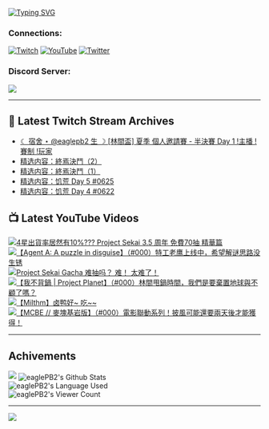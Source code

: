 <!--### Hello people, I'm EaglePB2 - The one who building something for fun 👋
Thank you for standby for this profile.   
The purpose of this profile is coming soon.   
You may come back later, as you wish if this readme.md is updated.   -->

<a href="https://git.io/typing-svg"><img src="https://readme-typing-svg.herokuapp.com?font=Fira+Code&duration=1000&pause=5000&vCenter=true&random=false&width=500&lines=%F0%9F%91%8B+Hello+Everyone%2C+I'm+EaglePB2.;%F0%9F%99%87+Thank+you+for+stopping+by+my+profile.+;%F0%9F%94%AD+%3D%3D%3D%3D+%F0%9F%94%AD;%F0%9F%91%8B+%E4%BD%A0%E5%A5%BD%EF%BC%8C%E6%AD%A1%E8%BF%8E%E4%BE%86%E5%88%B0%E6%88%91%E7%9A%84%E4%BB%A3%E7%A2%BC%E5%BA%AB%E3%80%82;%F0%9F%99%87+%E6%84%9F%E8%AC%9D%E5%89%8D%E4%BE%86%E5%8F%83%E8%A7%80%E5%B0%8F%E5%B1%8B+owo~" alt="Typing SVG" /></a>

### Connections:

[![Twitch](https://img.shields.io/badge/Twitch-9347FF?style=flat-square&logo=twitch&logoColor=white)](https://www.twitch.tv/eaglepb2)
[![YouTube](https://img.shields.io/badge/YouTube-%23FF0000.svg?style=flat-square&logo=YouTube&logoColor=white)](https://www.youtube.com/eaglepb2)
[![Twitter](https://img.shields.io/badge/Twitter-%231DA1F2.svg?style=flat-square&logo=Twitter&logoColor=white)](https://twitter.com/eaglepb2)

### Discord Server:

[![](https://invidget.switchblade.xyz/qKrub9b?theme=dark&language=ch)](https://discord.gg/qKrub9b)

---

## 👾 Latest Twitch Stream Archives
<!-- TWITCH:START -->
- [☾ 宿舍 ⋆ @eaglepb2 生 ☽ [林間盃] 夏季 個人邀請賽 - 半決賽 Day 1 !主播 !賽制 !玩家](https://www.twitch.tv/videos/2476819243)
- [精选内容：終焉決鬥（2）](https://www.twitch.tv/videos/2400633957)
- [精选内容：終焉決鬥（1）](https://www.twitch.tv/videos/2400633622)
- [精选内容：饥荒 Day 5 #0625](https://www.twitch.tv/videos/1928635454)
- [精选内容：饥荒 Day 4 #0622](https://www.twitch.tv/videos/1924829900)
<!-- TWITCH:END -->



## 📺 Latest YouTube Videos
<!-- YOUTUBE:START -->
<!-- YOUTUBE:END -->

<!-- BEGIN YOUTUBE-CARDS -->
<a href="https://www.youtube.com/watch?v=g83bfTADLiM">
  <picture>
    <source media="(prefers-color-scheme: dark)" srcset="https://ytcards.demolab.com/?id=g83bfTADLiM&title=4%E6%98%9F%E5%87%BA%E8%B2%A8%E7%8E%87%E5%B1%85%E7%84%B6%E6%9C%8910%25%3F%3F%3F+Project+Sekai+3.5+%E5%91%A8%E5%B9%B4+%E5%85%8D%E8%B2%BB70%E6%8A%BD+%E7%B2%BE%E8%8F%AF%E7%AF%87&lang=zh&timestamp=1750046450&background_color=%230d1117&title_color=%23ffffff&stats_color=%23dedede&max_title_lines=1&width=250&border_radius=5&duration=172">
    <img src="https://ytcards.demolab.com/?id=g83bfTADLiM&title=4%E6%98%9F%E5%87%BA%E8%B2%A8%E7%8E%87%E5%B1%85%E7%84%B6%E6%9C%8910%25%3F%3F%3F+Project+Sekai+3.5+%E5%91%A8%E5%B9%B4+%E5%85%8D%E8%B2%BB70%E6%8A%BD+%E7%B2%BE%E8%8F%AF%E7%AF%87&lang=zh&timestamp=1750046450&background_color=%23ffffff&title_color=%2324292f&stats_color=%2357606a&max_title_lines=1&width=250&border_radius=5&duration=172" alt="4星出貨率居然有10%??? Project Sekai 3.5 周年 免費70抽 精華篇" title="4星出貨率居然有10%??? Project Sekai 3.5 周年 免費70抽 精華篇">
  </picture>
</a>
<a href="https://www.youtube.com/watch?v=wJxigM6y5qY">
  <picture>
    <source media="(prefers-color-scheme: dark)" srcset="https://ytcards.demolab.com/?id=wJxigM6y5qY&title=%E3%80%90Agent+A%3A+A+puzzle+in+disguise%E3%80%91%EF%BC%88%23000%EF%BC%89%E7%89%B9%E5%B7%A5%E8%80%81%E9%B9%B0%E4%B8%8A%E7%BA%BF%E4%B8%AD%EF%BC%8C%E5%B8%8C%E6%9C%9B%E8%A7%A3%E8%B0%9C%E6%80%9D%E8%B7%AF%E6%B2%A1%E7%94%9F%E9%94%88&lang=zh&timestamp=1748793915&background_color=%230d1117&title_color=%23ffffff&stats_color=%23dedede&max_title_lines=1&width=250&border_radius=5&duration=13234">
    <img src="https://ytcards.demolab.com/?id=wJxigM6y5qY&title=%E3%80%90Agent+A%3A+A+puzzle+in+disguise%E3%80%91%EF%BC%88%23000%EF%BC%89%E7%89%B9%E5%B7%A5%E8%80%81%E9%B9%B0%E4%B8%8A%E7%BA%BF%E4%B8%AD%EF%BC%8C%E5%B8%8C%E6%9C%9B%E8%A7%A3%E8%B0%9C%E6%80%9D%E8%B7%AF%E6%B2%A1%E7%94%9F%E9%94%88&lang=zh&timestamp=1748793915&background_color=%23ffffff&title_color=%2324292f&stats_color=%2357606a&max_title_lines=1&width=250&border_radius=5&duration=13234" alt="【Agent A: A puzzle in disguise】（#000）特工老鹰上线中，希望解谜思路没生锈" title="【Agent A: A puzzle in disguise】（#000）特工老鹰上线中，希望解谜思路没生锈">
  </picture>
</a>
<a href="https://www.youtube.com/watch?v=qbCOFztg6h8">
  <picture>
    <source media="(prefers-color-scheme: dark)" srcset="https://ytcards.demolab.com/?id=qbCOFztg6h8&title=Project+Sekai+Gacha+%E9%9A%BE%E6%8A%BD%E5%90%97%EF%BC%9F+%E9%9A%BE%EF%BC%81+%E5%A4%AA%E9%9A%BE%E4%BA%86%EF%BC%81&lang=zh&timestamp=1748087112&background_color=%230d1117&title_color=%23ffffff&stats_color=%23dedede&max_title_lines=1&width=250&border_radius=5&duration=125">
    <img src="https://ytcards.demolab.com/?id=qbCOFztg6h8&title=Project+Sekai+Gacha+%E9%9A%BE%E6%8A%BD%E5%90%97%EF%BC%9F+%E9%9A%BE%EF%BC%81+%E5%A4%AA%E9%9A%BE%E4%BA%86%EF%BC%81&lang=zh&timestamp=1748087112&background_color=%23ffffff&title_color=%2324292f&stats_color=%2357606a&max_title_lines=1&width=250&border_radius=5&duration=125" alt="Project Sekai Gacha 难抽吗？ 难！ 太难了！" title="Project Sekai Gacha 难抽吗？ 难！ 太难了！">
  </picture>
</a>
<a href="https://www.youtube.com/watch?v=anPqP5NesSA">
  <picture>
    <source media="(prefers-color-scheme: dark)" srcset="https://ytcards.demolab.com/?id=anPqP5NesSA&title=%E3%80%90%E6%88%91%E4%B8%8D%E8%83%8C%E9%8D%8B+%7C+Project+Planet%E3%80%91%EF%BC%88%23000%EF%BC%89%E6%9E%97%E9%96%93%E7%94%A9%E9%8D%8B%E6%99%82%E9%96%93%EF%BC%8C%E6%88%91%E5%80%91%E6%98%AF%E8%A6%81%E6%A3%84%E7%BD%AE%E5%9C%B0%E7%90%83%E8%88%87%E4%B8%8D%E9%A1%A7%E4%BA%86%E5%97%8E%EF%BC%9F&lang=zh&timestamp=1746762231&background_color=%230d1117&title_color=%23ffffff&stats_color=%23dedede&max_title_lines=1&width=250&border_radius=5&duration=12556">
    <img src="https://ytcards.demolab.com/?id=anPqP5NesSA&title=%E3%80%90%E6%88%91%E4%B8%8D%E8%83%8C%E9%8D%8B+%7C+Project+Planet%E3%80%91%EF%BC%88%23000%EF%BC%89%E6%9E%97%E9%96%93%E7%94%A9%E9%8D%8B%E6%99%82%E9%96%93%EF%BC%8C%E6%88%91%E5%80%91%E6%98%AF%E8%A6%81%E6%A3%84%E7%BD%AE%E5%9C%B0%E7%90%83%E8%88%87%E4%B8%8D%E9%A1%A7%E4%BA%86%E5%97%8E%EF%BC%9F&lang=zh&timestamp=1746762231&background_color=%23ffffff&title_color=%2324292f&stats_color=%2357606a&max_title_lines=1&width=250&border_radius=5&duration=12556" alt="【我不背鍋 | Project Planet】（#000）林間甩鍋時間，我們是要棄置地球與不顧了嗎？" title="【我不背鍋 | Project Planet】（#000）林間甩鍋時間，我們是要棄置地球與不顧了嗎？">
  </picture>
</a>
<a href="https://www.youtube.com/watch?v=DCaGobJ_l-M">
  <picture>
    <source media="(prefers-color-scheme: dark)" srcset="https://ytcards.demolab.com/?id=DCaGobJ_l-M&title=%E3%80%90Milthm%E3%80%91%E5%8D%A4%E9%B8%AD%E5%A5%BD~+%E5%90%83~~&lang=zh&timestamp=1743668881&background_color=%230d1117&title_color=%23ffffff&stats_color=%23dedede&max_title_lines=1&width=250&border_radius=5&duration=418">
    <img src="https://ytcards.demolab.com/?id=DCaGobJ_l-M&title=%E3%80%90Milthm%E3%80%91%E5%8D%A4%E9%B8%AD%E5%A5%BD~+%E5%90%83~~&lang=zh&timestamp=1743668881&background_color=%23ffffff&title_color=%2324292f&stats_color=%2357606a&max_title_lines=1&width=250&border_radius=5&duration=418" alt="【Milthm】卤鸭好~ 吃~~" title="【Milthm】卤鸭好~ 吃~~">
  </picture>
</a>
<a href="https://www.youtube.com/watch?v=o50ih0y0cg8">
  <picture>
    <source media="(prefers-color-scheme: dark)" srcset="https://ytcards.demolab.com/?id=o50ih0y0cg8&title=%E3%80%90MCBE+%2F%2F+%E9%BA%A5%E5%A1%8A%E5%9F%BA%E5%B2%A9%E7%89%88%E3%80%91%EF%BC%88%23000%EF%BC%89%E9%9B%BB%E5%BD%B1%E8%81%AF%E5%8B%95%E7%B3%BB%E5%88%97%EF%BC%81%E6%8A%AB%E9%A2%A8%E5%8F%AF%E8%83%BD%E9%82%84%E8%A6%81%E5%85%A9%E5%A4%A9%E5%BE%8C%E6%89%8D%E8%83%BD%E7%8D%B2%E5%BE%97%EF%BC%81&lang=zh&timestamp=1743656682&background_color=%230d1117&title_color=%23ffffff&stats_color=%23dedede&max_title_lines=1&width=250&border_radius=5&duration=8621">
    <img src="https://ytcards.demolab.com/?id=o50ih0y0cg8&title=%E3%80%90MCBE+%2F%2F+%E9%BA%A5%E5%A1%8A%E5%9F%BA%E5%B2%A9%E7%89%88%E3%80%91%EF%BC%88%23000%EF%BC%89%E9%9B%BB%E5%BD%B1%E8%81%AF%E5%8B%95%E7%B3%BB%E5%88%97%EF%BC%81%E6%8A%AB%E9%A2%A8%E5%8F%AF%E8%83%BD%E9%82%84%E8%A6%81%E5%85%A9%E5%A4%A9%E5%BE%8C%E6%89%8D%E8%83%BD%E7%8D%B2%E5%BE%97%EF%BC%81&lang=zh&timestamp=1743656682&background_color=%23ffffff&title_color=%2324292f&stats_color=%2357606a&max_title_lines=1&width=250&border_radius=5&duration=8621" alt="【MCBE // 麥塊基岩版】（#000）電影聯動系列！披風可能還要兩天後才能獲得！" title="【MCBE // 麥塊基岩版】（#000）電影聯動系列！披風可能還要兩天後才能獲得！">
  </picture>
</a>
<!-- END YOUTUBE-CARDS -->

---

## Achivements
[![](https://github-profile-trophy.vercel.app/?username=eaglepb2&theme=monokai&no-bg=true&&title=Repositories,Issues,Commit,MultiLanguage)](https://github.com/anuraghazra/github-readme-stats)
<img align="center" alt="eaglePB2's Github Stats" src="https://github-readme-stats.vercel.app/api?username=eaglePB2&show_icons=true&hide_border=true&theme=merko" />
<br>
<img align="center" alt="eaglePB2's Language Used" src="https://github-readme-stats.vercel.app/api/top-langs/?username=eaglePB2&show_icons=true&hide_border=true&theme=merko&layout=compact&langs_count=8" />
<br>
<img align="center" alt="eaglePB2's Viewer Count" src="https://visitcount.itsvg.in/api?id=eaglepb2&label=Profile%20Views&color=3&icon=5&pretty=true" />

<hr>

<!-- RANDOMQUOTE:START -->
![](https://quotes-github-readme.vercel.app/api?type=horizontal&theme=merko)
<!-- RANDOMQUOTE:END -->


<!--
       _____   _   _   _____       _____   _   _   ____   
      |_   _| | | | | |  ___|     |  ___| | \ | | |  _  \  
        | |   | |_| | | |___      | |___  |  \| | | | | | 
        | |   |  _  | |  ___|     |  ___| |     | | | | | 
        | |   | | | | | |___      | |___  | |\  | | |_| | 
        |_|   |_| |_| |_____|     |_____| |_| \_| |____ / 
      
-->
